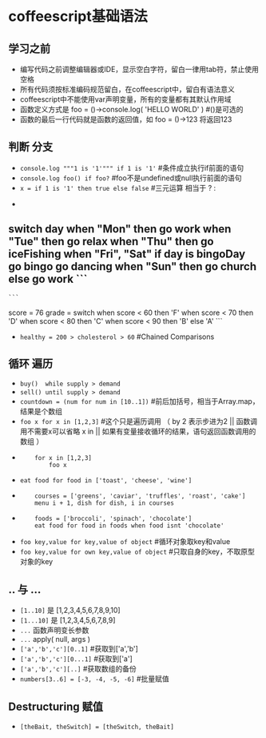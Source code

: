 # coffeescript基础语法

## 学习之前
- 编写代码之前调整编辑器或IDE，显示空白字符，留白一律用tab符，禁止使用空格
- 所有代码须按标准编码规范留白，在coffeescript中，留白有语法意义
- coffeescript中不能使用var声明变量，所有的变量都有其默认作用域
- 函数定义方式是 foo = ()->console.log( 'HELLO WORLD' ) #()是可选的
- 函数的最后一行代码就是函数的返回值，如 foo = ()->123 将返回123

## 判断 分支
- `console.log """1 is '1'""" if 1 is '1'` #条件成立执行if前面的语句
- `console.log foo() if foo?` #foo不是undefined或null执行前面的语句
- `x = if 1 is '1' then true else false` #三元运算 相当于 ? :
- 
	```
switch day
	when "Mon" then go work
	when "Tue" then go relax
	when "Thu" then go iceFishing
	when "Fri", "Sat"
		if day is bingoDay
			go bingo
			go dancing
	when "Sun" then go church
	else go work
	```
- 
	```
score = 76
grade = switch
	when score < 60 then 'F'
	when score < 70 then 'D'
	when score < 80 then 'C'
	when score < 90 then 'B'
	else 'A'
	```
- `healthy = 200 > cholesterol > 60` #Chained Comparisons

## 循环 遍历
- `buy()  while supply > demand`
- `sell() until supply > demand`
- `countdown = (num for num in [10..1])` #前后加括号，相当于Array.map，结果是个数组
- `foo x for x in [1,2,3]` #这个只是遍历调用 
 （ by 2 表示步进为2 || 函数调用不需要x可以省略 x in || 如果有变量接收循环的结果，语句返回函数调用的数组 ）
- 
	```
		for x in [1,2,3]
			foo x
	```
- `eat food for food in ['toast', 'cheese', 'wine']`
- 
	```
		courses = ['greens', 'caviar', 'truffles', 'roast', 'cake']
		menu i + 1, dish for dish, i in courses
	```
- 
	```
		foods = ['broccoli', 'spinach', 'chocolate']
		eat food for food in foods when food isnt 'chocolate'
	```
- `foo key,value for key,value of object` #循环对象取key和value
- `foo key,value for own key,value of object` #只取自身的key，不取原型对象的key

## .. 与 ...
- `[1..10]` 是 [1,2,3,4,5,6,7,8,9,10]
- `[1...10]` 是 [1,2,3,4,5,6,7,8,9]
- `...` 函数声明变长参数
- `...` apply( null, args )
- `['a','b','c'][0..1]` #获取到['a','b']
- `['a','b','c'][0...1]` #获取到['a']
- `['a','b','c'][..]` #获取数组的备份
- `numbers[3..6] = [-3, -4, -5, -6]` #批量赋值

## Destructuring 赋值
- `[theBait, theSwitch] = [theSwitch, theBait]`

